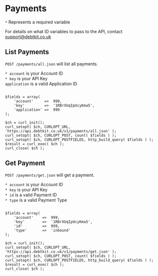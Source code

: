 Payments
=======

`*` Represents a required variable

For details on what ID variables to pass to the API, contact [support@debtkit.co.uk](mailto:support@debtkit.co.uk)

## List Payments ##

`POST /payments/all.json` will list all payments.

`* account` is your Account ID<br />
`* key` is your API Key<br />
`application` is a valid Application ID<br />

```
	
$fields = array(
    'account'     =>  999,
    'key'         =>  '1RBrXUqIpUcyKma5',
    'application' =>  999
);

$ch = curl_init();
curl_setopt( $ch, CURLOPT_URL, 'https://api.debtkit.co.uk/v1/payments/all.json' );
curl_setopt( $ch, CURLOPT_POST, count( $fields ) );
curl_setopt( $ch, CURLOPT_POSTFIELDS, http_build_query( $fields ) );
$result = curl_exec( $ch );
curl_close( $ch );

```

## Get Payment ##

`POST /payments/get.json` will get a payment.

`* account` is your Account ID<br />
`* key` is your API Key<br />
`* id` is a valid Payment ID<br />
`* type` is a valid Payment Type

```
	
$fields = array(
    'account'    =>  999,
    'key'        =>  '1RBrXUqIpUcyKma5',
    'id'         =>  999,
    'type'       =>  'inbound'
);

$ch = curl_init();
curl_setopt( $ch, CURLOPT_URL, 'https://api.debtkit.co.uk/v1/payments/get.json' );
curl_setopt( $ch, CURLOPT_POST, count( $fields ) );
curl_setopt( $ch, CURLOPT_POSTFIELDS, http_build_query( $fields ) );
$result = curl_exec( $ch );
curl_close( $ch );

```
